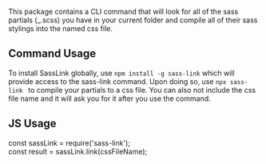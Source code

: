 <p>This package contains a CLI command that will look for all of the sass partials (_<name>.scss) you have in your current folder and compile all of their sass stylings into the named css file.</p>
<h2>Command Usage</h2>
<p>To install SassLink globally, use <code>npm install -g sass-link</code> which will provide access to the sass-link command. Upon doing so, use <code>npx sass-link <css file name></code> to compile your partials to a css file. You can also not include the css file name and it will ask you for it after you use the command.</p>
<h2>JS Usage</h2>
<div class="highlight highlight-source-js">
    <span class="pl-k">const</span> <span class="pl-s1">sassLink</span> <span class="pl-c1">=</span> <span class="pl-en">require</span><span class="pl-kos">(</span><span class="pl-s">'sass-link'</span><span class="pl-kos">)</span><span class="pl-kos">;</span>
    <br/>
    <span class="pl-k">const</span> <span class="pl-s1">result</span> <span class="pl-c1">=</span> <span class="pl-s1">sassLink</span><span class="pl-kos">.</span><span class="pl-en">link</span><span class="pl-kos">(</span><span class="pl-s1">cssFileName</span><span class="pl-kos">)</span><span class="pl-kos">;</span>
</div>